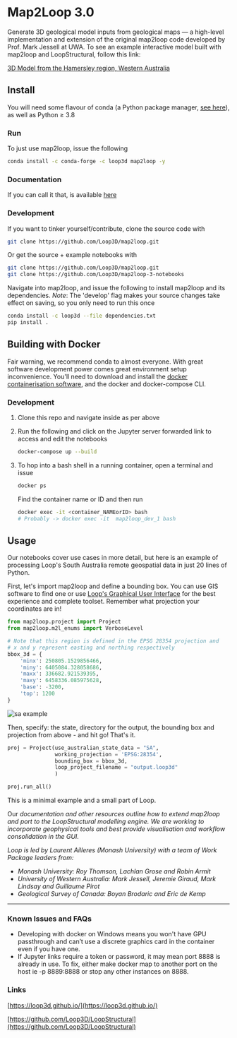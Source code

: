 # Map2Loop 3.0

Generate 3D geological model inputs from geological maps — a high-level implementation and extension of the original map2loop code developed by Prof. Mark Jessell at UWA. To see an example interactive model built with map2loop and LoopStructural, follow this link:

<a href="http://tectonique.net/models/brockman_syncline.html">3D Model from the Hamersley region, Western Australia</a>

## Install

You will need some flavour of conda (a Python package manager, [see here](https://docs.anaconda.com/anaconda/install/index.html)), as well as Python ≥ 3.8

### Run

To just use map2loop, issue the following

```bash
conda install -c conda-forge -c loop3d map2loop -y
```

### Documentation

If you can call it that, is available <a href="https://loop3d.org/map2loop/">here</a>

### Development

If you want to tinker yourself/contribute, clone the source code with

```bash
git clone https://github.com/Loop3D/map2loop.git
```

Or get the source + example notebooks with

```bash
git clone https://github.com/Loop3D/map2loop.git
git clone https://github.com/Loop3D/map2loop-3-notebooks
```

Navigate into map2loop, and issue the following to install map2loop and its dependencies. _Note_: The 'develop' flag makes your source changes take effect on saving, so you only need to run this once

```bash
conda install -c loop3d --file dependencies.txt
pip install .
```

## Building with Docker

Fair warning, we recommend conda to almost everyone. With great software development power comes great environment setup inconvenience. You'll need to download and install the [docker containerisation software](https://docs.docker.com/get-docker/), and the docker and docker-compose CLI.

### Development

1. Clone this repo and navigate inside as per above
2. Run the following and click on the Jupyter server forwarded link to access and edit the notebooks

   ```bash
   docker-compose up --build
   ```

3. To hop into a bash shell in a running container, open a terminal and issue

   ```bash
   docker ps
   ```

   Find the container name or ID and then run

   ```bash
   docker exec -it <container_NAMEorID> bash
   # Probably -> docker exec -it  map2loop_dev_1 bash
   ```

## Usage

Our notebooks cover use cases in more detail, but here is an example of processing Loop's South Australia remote geospatial data in just 20 lines of Python.

First, let's import map2loop and define a bounding box. You can use GIS software to find one or use [Loop's Graphical User Interface](https://loop3d.github.io/downloads.html) for the best experience and complete toolset. Remember what projection your coordinates are in!

```python
from map2loop.project import Project
from map2loop.m2l_enums import VerboseLevel

# Note that this region is defined in the EPSG 28354 projection and
# x and y represent easting and northing respectively
bbox_3d = {
    'minx': 250805.1529856466,
    'miny': 6405084.328058686,
    'maxx': 336682.921539395,
    'maxy': 6458336.085975628,
    'base': -3200,
    'top': 1200
}
```

![sa example](docs/Untitled.png?raw=true)

Then, specify: the state, directory for the output, the bounding box and projection from above - and hit go! That's it.

```python
proj = Project(use_australian_state_data = "SA",
               working_projection = 'EPSG:28354',
               bounding_box = bbox_3d,
               loop_project_filename = "output.loop3d"
               )

proj.run_all()
```

This is a minimal example and a small part of Loop.

Our _documentation and other resources outline how to extend map2loop and port to the LoopStructural modelling engine. We are working to incorporate geophysical tools and best provide visualisation and workflow consolidation in the GUI._

_Loop is led by Laurent Ailleres (Monash University) with a team of Work Package leaders from:_

- _Monash University: Roy Thomson, Lachlan Grose and Robin Armit_
- _University of Western Australia: Mark Jessell, Jeremie Giraud, Mark Lindsay and Guillaume Pirot_
- _Geological Survey of Canada: Boyan Brodaric and Eric de Kemp_

---

### Known Issues and FAQs

- Developing with docker on Windows means you won't have GPU passthrough and can’t use a discrete graphics card in the container even if you have one.
- If Jupyter links require a token or password, it may mean port 8888 is already in use. To fix, either make docker map to another port on the host ie -p 8889:8888 or stop any other instances on 8888.

### Links

[https://loop3d.github.io/](https://loop3d.github.io/)

[https://github.com/Loop3D/LoopStructural](https://github.com/Loop3D/LoopStructural)
